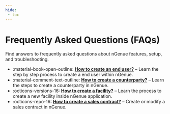 ```yaml
---
hide:
 - toc
---
```


# Frequently Asked Questions (FAQs)


Find answers to frequently asked questions about nGenue features, setup, and troubleshooting.

<div class="grid cards" markdown>

- :material-book-open-outline: __[How to create an end user?](../getting_started/end_users/create_end_user.md)__ – Learn the step by step process to create a end user within nGenue.
- :material-comment-text-outline: __[How to create a counterparty?](../getting_started/counterparty/create_counterparty.md)__ – Learn the steps to create a counterparty in nGenue.
- :octicons-versions-16: __[How to create a facility?](../getting_started/end_users/create_end_user.md#create-a-facility)__ – Learn the process to create a new facility inside nGenue application.
- :octicons-repo-16: __[How to create a sales contract?](../getting_started/end_users/create_end_user.md#create-a-sales-contract)__ – Create or modify a sales contract in nGenue.

</div>